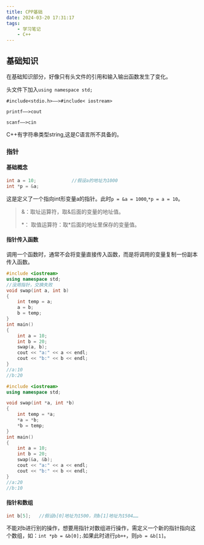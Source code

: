 ```yaml
---
title: CPP基础
date: 2024-03-20 17:31:17
tags:
    - 学习笔记
    - C++
---
```

## 基础知识
在基础知识部分，好像只有头文件的引用和输入输出函数发生了变化。

头文件下加入`using namespace std;`

`#include<stdio.h>——>#include< iostream>`

`printf——>cout`

`scanf——>cin`

C++有字符串类型string,这是C语言所不具备的。

### 指针
#### 基础概念
```CPP
int a = 10;             //假设a的地址为1000
int *p = &a;
```

这是定义了一个指向int形变量a的指针。此时`p = &a = 1000`,`*p = a = 10`。
> &：取址运算符，取&后面的变量的地址值。
> 
> *： 取值运算符：取\*后面的地址里保存的变量值。

#### 指针传入函数
调用一个函数时，通常不会将变量直接传入函数，而是将调用的变量复制一份副本传入函数。

```cpp
#include <iostream>
using namespace std;
//没用指针，交换失败
void swap(int a, int b)
{
    int temp = a;
    a = b;
    b = temp;
}
int main()
{
    int a = 10;
    int b = 20;
    swap(a, b);
    cout << "a:" << a << endl;
    cout << "b:" << b << endl;
}
//a:10
//b:20
```

```cpp
#include <iostream>
using namespace std;

void swap(int *a, int *b)
{
    int temp = *a;
    *a = *b;
    *b = temp;
}
int main()
{
    int a = 10;
    int b = 20;
    swap(&a, &b);
    cout << "a:" << a << endl;
    cout << "b:" << b << endl;
}
//a:20
//b:10
```

#### 指针和数组
```cpp
int b[5];   //假设b[0]地址为1500，则b[1]地址为1504……
```
不能对b进行别的操作，想要用指针对数组进行操作，需定义一个新的指针指向这个数组，如：`int *pb = &b[0];`.如果此时进行`pb++`，则`pb = &b[1]`。